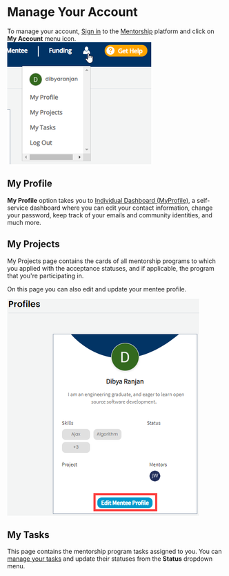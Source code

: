# Manage Your Account

To manage your account, [Sign in](../../../sso/sign-in/) to the [Mentorship](https://people.communitybridge.org/) platform and click on **My Account** menu icon.   
 ![](../../../.gitbook/assets/my-account.png) 

## My Profile

**My Profile** option takes you to [Individual Dashboard \(MyProfile\)](https://myprofile.linuxfoundation.org/), a self-service dashboard where you can edit your contact information, change your password, keep track of your emails and community identities, and much more. 

## My Projects

My Projects page contains the cards of all mentorship programs to which you applied with the acceptance statuses, and if applicable, the program that you're participating in. 

On this page you can also edit and update your mentee profile. 

![](../../../.gitbook/assets/edit-mentee-profile.png)

## My Tasks <a id="my-tasks"></a>

‌This page contains the mentorship program tasks assigned to you. You can [manage your tasks](https://docs.linuxfoundation.org/docs/communitybridge/mentorship/mentees/manage-your-task) and update their statuses from the **Status** dropdown menu.


